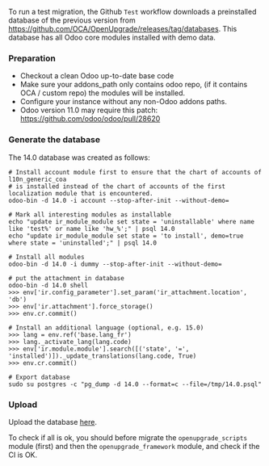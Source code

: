 To run a test migration, the Github `Test` workflow downloads a preinstalled database of the previous version from https://github.com/OCA/OpenUpgrade/releases/tag/databases.
This database has all Odoo core modules installed with demo data.

### Preparation

- Checkout a clean Odoo up-to-date base code
- Make sure your addons_path only contains odoo repo, (if it contains OCA / custom repo) the modules will be installed.
- Configure your instance without any non-Odoo addons paths.
- Odoo version 11.0 may require this patch: https://github.com/odoo/odoo/pull/28620

### Generate the database

The 14.0 database was created as follows:
```
# Install account module first to ensure that the chart of accounts of l10n_generic_coa
# is installed instead of the chart of accounts of the first localization module that is encountered.
odoo-bin -d 14.0 -i account --stop-after-init --without-demo=

# Mark all interesting modules as installable
echo "update ir_module_module set state = 'uninstallable' where name like 'test%' or name like 'hw_%';" | psql 14.0
echo "update ir_module_module set state = 'to install', demo=true where state = 'uninstalled';" | psql 14.0

# Install all modules
odoo-bin -d 14.0 -i dummy --stop-after-init --without-demo=

# put the attachment in database
odoo-bin -d 14.0 shell
>>> env['ir.config_parameter'].set_param('ir_attachment.location', 'db')
>>> env['ir.attachment'].force_storage()
>>> env.cr.commit()

# Install an additional language (optional, e.g. 15.0)
>>> lang = env.ref('base.lang_fr')
>>> lang._activate_lang(lang.code)
>>> env['ir.module.module'].search([('state', '=', 'installed')])._update_translations(lang.code, True)
>>> env.cr.commit()

# Export database
sudo su postgres -c "pg_dump -d 14.0 --format=c --file=/tmp/14.0.psql"
```

### Upload

Upload the database [here](https://github.com/OCA/OpenUpgrade/releases/tag/databases).

To check if all is ok, you should before migrate the ``openupgrade_scripts`` module (first) and then the ``openupgrade_framework`` module, and check if the CI is OK.